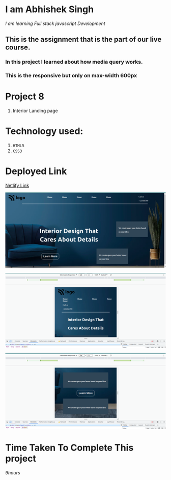 # I am Abhishek Singh
_I am learning Full stack javascript Development_

## This is the assignment that is the part of our live course.





###  In this project I learned about how media query works.
### This is the responsive but only on max-width 600px 

# Project 8
1. Interior Landing page 

# Technology used:
1. ```HTML5```
1. ```CSS3```

# Deployed Link
[Netlify Link](https://interior-landing-pages.netlify.app/)

![INTERIOR](interior.png)

![INTERIOR](interior1.png)

![INTERIOR](interior2.png)

# Time Taken To Complete This project

_9hours_